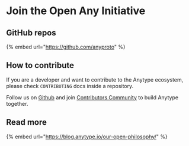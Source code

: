 # Join the Open Any Initiative

## **GitHub repos**

{% embed url="https://github.com/anyproto" %}

## **How to contribute**

If you are a developer and want to contribute to the Anytype ecosystem, please check `CONTRIBUTING` docs inside a repository.

Follow us on [Github](https://github.com/anyproto) and join [Contributors Community](https://github.com/orgs/anyproto/discussions) to build Anytype together.

## Read more

{% embed url="https://blog.anytype.io/our-open-philosophy/" %}

